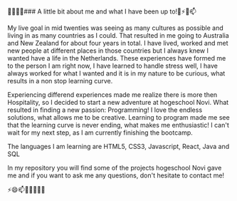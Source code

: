 🤔👯🌱🔭### A little bit about me and what I have been up to!👋⚡😄📫

My live goal in mid twenties was seeing as many cultures as possible and living in as many countries as I could.
That resulted in me going to Australia and New Zealand for about four years in total.
I have lived, worked and met new people at different places in those countries but I always knew I wanted have a life in the Netherlands.
These experiences have formed me to the person I am right now, I have learned to handle stress well, I have always worked for what I wanted and it is in my nature to be curious, what results in a non stop learning curve.

Experiencing differend experiences made me realize there is more then Hospitality, so I decided to start a new adventure at hogeschool Novi.
What resulted in finding a new passion: Programming! 
I love the endless solutions, what allows me to be creative. Learning to program made me see that the learning curve is never ending, what makes me enthusiastic!
I can't wait for my next step, as I am currently finishing the bootcamp.

The languages I am learning are HTML5, CSS3, Javascript, React, Java and SQL

In my repository you will find some of the projects hogeschool Novi gave me and if you want to ask me any questions, don't hesitate to contact me!

⚡😄📫💬🤔👯🌱🔭
